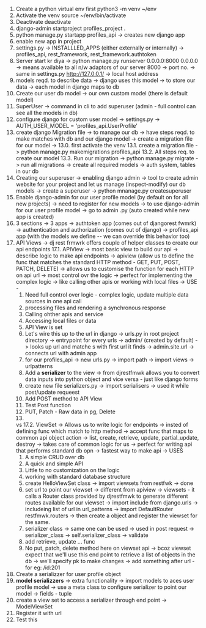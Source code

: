 1. Create a python virtual env first
python3 -m venv ~/env
2. Activate the venv
source ~/env/bin/activate
3. Deactivate
deactivate
4. django-admin startproject profiles_project . 
5. python manage.py startapp profiles_api -> creates new django app 
6. enable new app in project
7. settings.py -> INSTALLLED_APPS (either externally or internally) -> profiles_api, rest_framework, rest_framework.authtoken
8. Server start kr diya -> python manage.py runserver 0.0.0.0:8000
0.0.0.0 -> means available to all n/w adaptors of our server
8000 -> port no. -> same in settings.py
http://127.0.0.1/ -> local host address
9. models reqd. to describe data -> django uses this model -> to store our data -> each model in django maps to db
10. Create our user db model -> our own custom model (there is default model)
11. SuperUser -> command in cli to add superuser (admin - full control can see all the models in db)
12. configure django for custom user model -> settings.py -> AUTH_USER_MODEL = 'profiles_api.UserProfile'
13. create django Migration file -> to manage our db -> have steps reqd. to make matches with db and our django model -> create a migration file for our model ->
    13.0. first activate the venv
    13.1. create a migration file -> python manage.py makemigrations profiles_api
    13.2. All steps req. to create our model
    13.3. Run our migration -> python manage.py migrate -> run all migrations -> create
    all required models -> auth system, tables in our db
14. Creating our superuser -> enabling django admin -> tool to create admin website for your project and let us manage (inspect-modify) our db models -> create a superuser -> python mnanage.py createsuperuser
15. Enable django-admin for our user profile model (by default on for all new projects) -> need to register for new models -> to use django-admin for our user profile model -> go to admin .py (auto created while new app is created)
16. 3 sections -> 3 apps -> authtoken app (comes out of djangorest fwmrk) -> authentication and authorization (comes out of django) -> profiles_api app (with the models we define -- we can override this behavior too) 
17. API Views -> dj rest frmwrk offers couple of helper classes to create our api endpoints
    17.1. APIView -> most basic view to build our api -> describe logic to make api endpoints -> apiview (allow us to define the func that matches the standard HTTP method - GET, PUT, POST, PATCH, DELETE) -> allows us to customise the function for each HTTP on api url -> most control ovr the logic -> perfect for implementing the complex logic -> like calling other apis or working with local files -> USE - 
    1. Need full control over logic - complex logic, update multiple data sources in one api call
    2. processing files and rendering a synchronous response
    3. Calling ohther apis and service
    4. Accessing local files or data 
    5. API View is set
    6. Let's wire this up to the url in django -> urls.py in root project directory -> entrypoint for every urls -> admin/ (created by default) -> looks up url and matche s with first url it finds -> admin.site.url -> connects url with admin app 
    7. for our profiles_api -> new urls.py -> import path -> import views -> urlpatterns
    8. Add a **serializer** to the view -> from djrestfmwk allows you to convert data inputs into python object and vice versa - just like django forms 
    9. create new file serializers.py -> import serialisers -> used it while post/update requeest
    10. Add POST method to API View
    11. Test Post function 
    12. PUT, Patch - Raw data in pg, Delete
    13. 
    vs 
    17.2. ViewSet -> Allows us to write logic for endpoints -> insted of defining func which match to http method -> accept func that maps to common api object action -> list, create, retrieve, update, partial_update, destroy -> takes care of common logic for us -> perfect for writing api that performs standard db opn -> fastest way to make api -> USES
    1. A simple CRUD over db
    2. A quick and simple API
    3. Little to no customization on the logic
    4. working with standard database structure
    5. create HelloViewSet class -> import viewsets from restfwk -> done
    6. set url to point our viewset -> different from apiview -> viewsets - it calls a Router class provided by djrestfmwk to generate different routes available for our viewset -> import include from django.urls -> includeing list of url in url_patterns -> import DefaultRouter restfmwk.routers -> then create a object and register the viewset for the same.
    7. serializer class -> same one can be used -> used in post request -> serializer_class -> self.serializer_class -> validate 
    8. add retrieve, update ... func
    9. No put, patch, delete method here on viewset api -> bcoz viewset expect that we'll use this end point to retrieve a list of objects in the db -> we'll specify pk to make changes -> add something after url - for eg: /id:201
18. Create a serializzer for user profile object
19. **model serializzers** -> extra functionality -> import models to aces user profile model -> use a meta class to configure serializer to point our model -> fields - tuple
20. create a view set to access a serializer through end point -> ModelViewSet
21. Register it with url
22. Test this